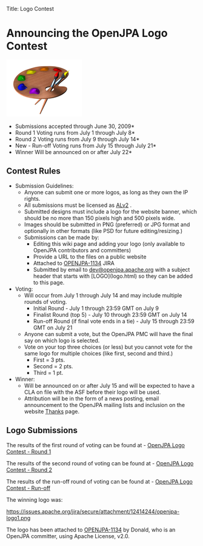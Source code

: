 Title: Logo Contest

<a name="LogoContest-AnnouncingtheOpenJPALogoContest!"></a>


# Announcing the OpenJPA Logo Contest

<img src="images/paint_200x150.png"/>

* Submissions accepted through June 30, 2009*
* Round 1 Voting runs from July 1 through July 8*
* Round 2 Voting runs from July 9 through July 14*
* New - Run-off Voting runs from July 15 through July 21*
* Winner Will be announced on or after July 22*

  
  

<a name="LogoContest-ContestRules"></a>

## Contest Rules

* Submission Guidelines:
    * Anyone can submit one or more logos, as long as they own the IP rights.
    * All submissions must be licensed as [ALv2](license.html)
.
    * Submitted designs must include a logo for the website banner, which
should be no more than 150 pixels high and 500 pixels wide.
    * Images should be submitted in PNG (preferred) or JPG format and
optionally in other formats (like PSD for future editing/resizing.)
    * Submissions can be made by:
        * Editing this wiki page and adding your logo (only available to OpenJPA
contributors and committers)
        * Provide a URL to the files on a public website
        * Attached to [OPENJPA-1134](https://issues.apache.org/jira/browse/OPENJPA-1134)
 JIRA
        * Submitted by email to <dev@openjpa.apache.org> with a subject header that starts with \[LOGO\](logo\.html)
 so they can be added to this page.
* Voting:
    * Will occur from July 1 through July 14 and may include multiple rounds
of voting.
        * Initial Round - July 1 through 23:59 GMT on July 9
        * Finalist Round (top 5) - July 10 through 23:59 GMT on July 14
        * Run-off Round (if final vote ends in a tie) - July 15 through 23:59 GMT
on July 21
    * Anyone can submit a vote, but the OpenJPA PMC will have the final say on
which logo is selected.
    * Vote on your top three choices (or less) but you cannot vote for the
same logo for multiple choices (like first, second and third.)
        * First = 3 pts.
        * Second = 2 pts.
        * Third = 1 pt.
* Winner:
    * Will be announced on or after July 15 and will be expected to have a CLA
on file with the ASF before their logo will be used.
    * Attribution will be in the form of a news posting, email announcement to
the OpenJPA mailing lists and inclusion on the website [Thanks](thanks.html)
 page.

<a name="LogoContest-LogoSubmissions"></a>

## Logo Submissions

The results of the first round of voting can be found at - [OpenJPA Logo Contest - Round 1](openjpa-logo-contest---round-1.html)

The results of the second round of voting can be found at - [OpenJPA Logo Contest - Round 2](openjpa-logo-contest---round-2.html)

The results of the run-off round of voting can be found at - [OpenJPA Logo Contest - Run-off](openjpa-logo-contest---run-off.html)

The winning logo was:

<https://issues.apache.org/jira/secure/attachment/12414244/openjpa-logo1.png>

The logo has been attached to [OPENJPA-1134](https://issues.apache.org/jira/browse/OPENJPA-1134)
 by Donald, who is an OpenJPA committer, using Apache License, v2.0.

  
  
